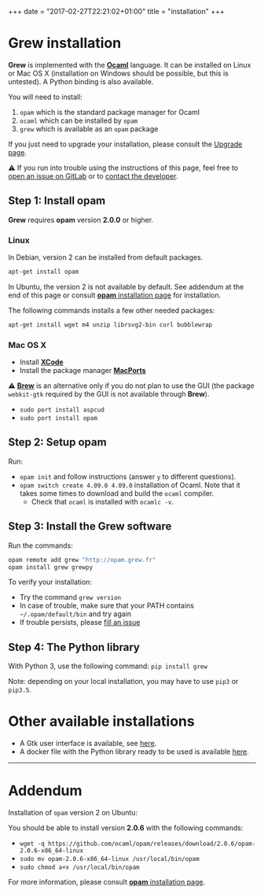 +++
date = "2017-02-27T22:21:02+01:00"
title = "installation"
+++

# Grew installation

**Grew** is implemented with the **[Ocaml](http://ocaml.org)** language.
It can be installed on Linux or Mac OS&nbsp;X (installation on Windows should be possible, but this is untested).
A Python binding is also available.

You will need to install:

 1. `opam` which is the standard package manager for Ocaml
 1. `ocaml` which can be installed by `opam`
 1. `grew` which is available as an `opam` package

If you just need to upgrade your installation, please consult the [Upgrade page](../upgrade).

:warning: If you run into trouble using the instructions of this page, feel free to [open an issue on GitLab](https://gitlab.inria.fr/grew/grew_doc/issues) or to [contact the developer](mailto:Bruno.Guillaume@inria.fr?subject=Install%20of%20Grew).


## Step 1: Install opam

**Grew** requires **opam** version **2.0.0** or higher.

### Linux
In Debian, version 2 can be installed from default packages.

```bash
apt-get install opam
```

In Ubuntu, the version 2 is not available by default.
See addendum at the end of this page or consult [**opam** installation page](https://opam.ocaml.org/doc/Install.html) for installation.

The following commands installs a few other needed packages:

```bash
apt-get install wget m4 unzip librsvg2-bin curl bubblewrap
```

### Mac OS&nbsp;X
  * Install **[XCode](https://developer.apple.com/xcode/)**
  * Install the package manager **[MacPorts](http://www.macports.org/)**

:warning: **[Brew](https://brew.sh/)** is an alternative only if you do not plan to use the GUI (the package `webkit-gtk` required by the GUI is not available through **Brew**).

  * `sudo port install aspcud`
  * `sudo port install opam`

## Step 2: Setup opam

Run:

 * `opam init` and follow instructions (answer `y` to different questions).
 * `opam switch create 4.09.0 4.09.0` installation of Ocaml. Note that it takes some times to download and build the `ocaml` compiler.
   * Check that `ocaml` is installed with `ocamlc -v`.

## Step 3: Install the Grew software

Run the commands:

```bash
opam remote add grew "http://opam.grew.fr"
opam install grew grewpy
```

To verify your installation:

  * Try the command `grew version`
  * In case of trouble, make sure that your PATH contains `~/.opam/default/bin` and try again
  * If trouble persists, please [fill an issue](https://gitlab.inria.fr/grew/grew_doc/issues)

## Step 4: The Python library

With Python 3, use the following command:
`pip install grew`

Note: depending on your local installation, you may have to use `pip3` or `pip3.5`.


# Other available installations

 * A Gtk user interface is available, see [here](../install_gtk).
 * A docker file with the Python library ready to be used is available [here](../docker).

---

# Addendum

Installation of `opam` version 2 on Ubuntu:

You should be able to install version **2.0.6** with the following commands:

  * `wget -q https://github.com/ocaml/opam/releases/download/2.0.6/opam-2.0.6-x86_64-linux`
  * `sudo mv opam-2.0.6-x86_64-linux /usr/local/bin/opam`
  * `sudo chmod a+x /usr/local/bin/opam`

For more information, please consult [**opam** installation page](https://opam.ocaml.org/doc/Install.html).

